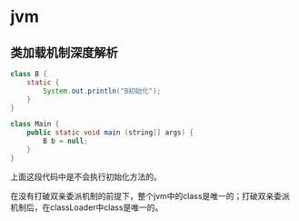 # jvm

## 类加载机制深度解析

```java
class B {
	static {
		System.out.println("B初始化");
	}
}

class Main {
	public static void main (string[] args) {
		B b = null;
	}
}
```

上面这段代码中是不会执行初始化方法的。

在没有打破双亲委派机制的前提下，整个jvm中的class是唯一的；打破双亲委派机制后，在classLoader中class是唯一的。